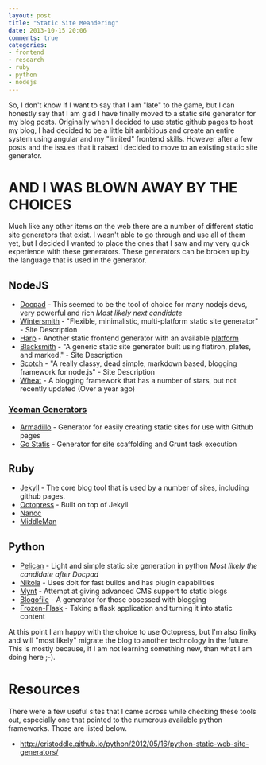 ```yaml
---
layout: post
title: "Static Site Meandering"
date: 2013-10-15 20:06
comments: true
categories: 
- frontend
- research
- ruby
- python
- nodejs
---
```


So, I don't know if I want to say that I am "late" to the game, but I can honestly say that I am glad I have finally moved to a static site generator for my blog posts.  Originally when I decided to use static github pages to host my blog, I had decided to be a little bit ambitious and create an entire system using angular and my "limited" frontend skills.  However after a few posts and the issues that it raised I decided to move to an existing static site generator.  

# AND I WAS BLOWN AWAY BY THE CHOICES

<!-- more -->

Much like any other items on the web there are a number of different static site generators that exist.  I wasn't able to go through and use all of them yet, but I decided I wanted to place the ones that I saw and my very quick experience with these generators.  These generators can be broken up by the language that is used in the generator.  

## NodeJS

* [Docpad](http://docpad.org) - This seemed to be the tool of choice for many nodejs devs, very powerful and rich *Most likely next candidate*
* [Wintersmith](http://wintersmith.io/) - "Flexible, minimalistic, multi-platform static site generator" - Site Description
* [Harp](http://harpjs.com/) - Another static frontend generator with an available [platform](https://harp.io)
* [Blacksmith](https://github.com/flatiron/blacksmith) - "A generic static site generator built using flatiron, plates, and marked." - Site Description
* [Scotch](https://github.com/techwraith/scotch) - "A really classy, dead simple, markdown based, blogging framework for node.js" - Site Description
* [Wheat](https://github.com/creationix/wheat) - A blogging framework that has a number of stars, but not recently updated (Over a year ago)

### [Yeoman Generators](http://yeoman.io)   

* [Armadillo](https://github.com/Snugug/generator-armadillo) - Generator for easily creating static sites for use with Github pages
* [Go Statis](https://github.com/colynb/generator-go-static) - Generator for site scaffolding and Grunt task execution


## Ruby

* [Jekyll](http://jekyllrb.com) - The core blog tool that is used by a number of sites, including github pages.  
* [Octopress](http://octopress.org) - Built on top of Jekyll
* [Nanoc](http://nanoc.ws/)
* [MiddleMan](http://middlemanapp.com/) 


## Python

* [Pelican](http://getpelican.com) - Light and simple static site generation in python *Most likely the candidate after Docpad*
* [Nikola](http://getnikola.com) - Uses doit for fast builds and has plugin capabilities
* [Mynt](http://mynt.mirroredwhite.com/) - Attempt at giving advanced CMS support to static blogs
* [Blogofile](http://www.blogofile.com/) - A generator for those obsessed with blogging
* [Frozen-Flask](http://pythonhosted.org/Frozen-Flask/) - Taking a flask application and turning it into static content

At this point I am happy with the choice to use Octopress, but I'm also finiky and will "most likely" migrate the blog to another technology in the future.  This is mostly because, if I am not learning something new, than what I am doing here ;-).  

# Resources

There were a few useful sites that I came across while checking these tools out, especially one that pointed to the numerous available python frameworks.  Those are listed below. 

* http://eristoddle.github.io/python/2012/05/16/python-static-web-site-generators/ 

